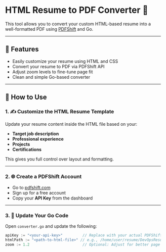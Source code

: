 # HTML Resume to PDF Converter 🧾

This tool allows you to convert your custom HTML-based resume into a well-formatted PDF using [PDFShift](https://pdfshift.com/) and Go.

---

## 🔧 Features

- Easily customize your resume using HTML and CSS
- Convert your resume to PDF via PDFShift API
- Adjust zoom levels to fine-tune page fit
- Clean and simple Go-based converter

---

## 📄 How to Use

### 1. ✍️ Customize the HTML Resume Template

Update your resume content inside the HTML file based on your:

- **Target job description**
- **Professional experience**
- **Projects**
- **Certifications**

This gives you full control over layout and formatting.

---

### 2. 🌐 Create a PDFShift Account

- Go to [pdfshift.com](https://pdfshift.com/)  
- Sign up for a free account  
- Copy your **API Key** from the dashboard

---

### 3. 🔑 Update Your Go Code

Open `converter.go` and update the following:

```go
apiKey := "<your-api-key>"         // Replace with your actual PDFShift API key
htmlPath := "<path-to-html-file>" // e.g., /home/user/resume/DevOpsResume.html
zoom := 1.2                        // Optional: Adjust for better page fit
